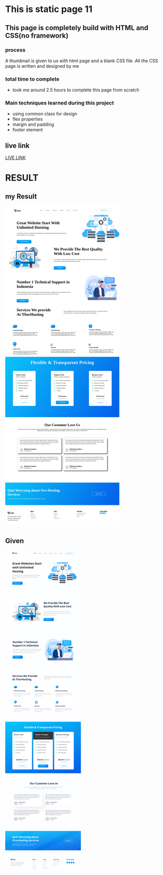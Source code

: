 # This is static page 11
## This page is completely build with HTML and CSS(no framework)

### process 
 A thumbnail is given to us with html page and a blank CSS file .All the CSS page is written and designed  by me 

 ### total time to complete
 - took me around 2.5 hours to complete this page from scratch
### Main techniques learned during this project
-   using common class for design    
-   flex properties
-   margin and padding
-   footer element
 ## live link
 [LIVE LINK]("netlify")

 # RESULT
 ## my Result
 ![MY RESULT](./my_copy.png)
 ## Given
![GIVEN IMAGE](./11.png)

